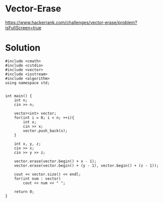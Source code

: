 # Vector-Erase

https://www.hackerrank.com/challenges/vector-erase/problem?isFullScreen=true

# Solution

```
#include <cmath>
#include <cstdio>
#include <vector>
#include <iostream>
#include <algorithm>
using namespace std;


int main() {
    int n;
    cin >> n;
    
    vector<int> vector;
    for(int i = 0; i < n; ++i){
        int x;
        cin >> x;
        vector.push_back(x);
    }
    
    int x, y, z;
    cin >> x;
    cin >> y >> z;
    
    vector.erase(vector.begin() + x - 1);
    vector.erase(vector.begin() + (y - 1), vector.begin() + (z - 1));
    
    cout << vector.size() << endl;
    for(int num : vector)
        cout << num << " ";

    return 0;
}

```